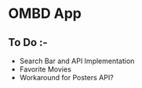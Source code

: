 # OMBD App

## To Do :-
* Search Bar and API Implementation
* Favorite Movies
* Workaround for Posters API?
